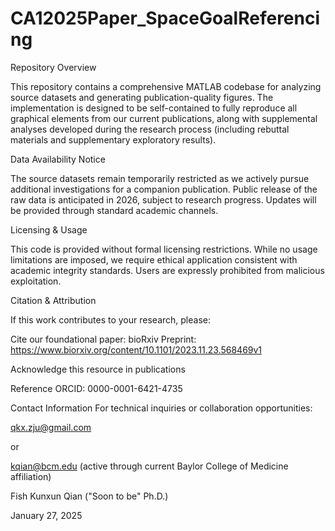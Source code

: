 # CA12025Paper_SpaceGoalReferencing
Repository Overview

This repository contains a comprehensive MATLAB codebase for analyzing source datasets and generating publication-quality figures. The implementation is designed to be self-contained to fully reproduce all graphical elements from our current publications, along with supplemental analyses developed during the research process (including rebuttal materials and supplementary exploratory results).

Data Availability Notice

The source datasets remain temporarily restricted as we actively pursue additional investigations for a companion publication. Public release of the raw data is anticipated in 2026, subject to research progress. Updates will be provided through standard academic channels.

Licensing & Usage

This code is provided without formal licensing restrictions. While no usage limitations are imposed, we require ethical application consistent with academic integrity standards. Users are expressly prohibited from malicious exploitation.

Citation & Attribution

If this work contributes to your research, please:

Cite our foundational paper:
bioRxiv Preprint: https://www.biorxiv.org/content/10.1101/2023.11.23.568469v1

Acknowledge this resource in publications

Reference ORCID: 0000-0001-6421-4735

Contact Information
For technical inquiries or collaboration opportunities:

qkx.zju@gmail.com

or

kqian@bcm.edu (active through current Baylor College of Medicine affiliation)

Fish Kunxun Qian ("Soon to be" Ph.D.)

January 27, 2025
